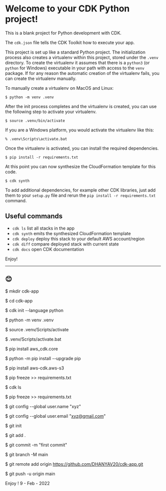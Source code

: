
# Welcome to your CDK Python project!

This is a blank project for Python development with CDK.

The `cdk.json` file tells the CDK Toolkit how to execute your app.

This project is set up like a standard Python project.  The initialization
process also creates a virtualenv within this project, stored under the `.venv`
directory.  To create the virtualenv it assumes that there is a `python3`
(or `python` for Windows) executable in your path with access to the `venv`
package. If for any reason the automatic creation of the virtualenv fails,
you can create the virtualenv manually.

To manually create a virtualenv on MacOS and Linux:

```
$ python -m venv .venv
```

After the init process completes and the virtualenv is created, you can use the following
step to activate your virtualenv.

```
$ source .venv/bin/activate
```

If you are a Windows platform, you would activate the virtualenv like this:

```
% .venv\Scripts\activate.bat
```

Once the virtualenv is activated, you can install the required dependencies.

```
$ pip install -r requirements.txt
```

At this point you can now synthesize the CloudFormation template for this code.

```
$ cdk synth
```

To add additional dependencies, for example other CDK libraries, just add
them to your `setup.py` file and rerun the `pip install -r requirements.txt`
command.

## Useful commands

 * `cdk ls`          list all stacks in the app
 * `cdk synth`       emits the synthesized CloudFormation template
 * `cdk deploy`      deploy this stack to your default AWS account/region
 * `cdk diff`        compare deployed stack with current state
 * `cdk docs`        open CDK documentation

Enjoy!

--------------------------------------------------------------------------------------------------------------------------------------------------------
😊
--------------------------------------------------------------------------------------------------------------------------------------------------------

$ mkdir cdk-app

$ cd cdk-app

$ cdk init --language python

$ python -m venv .venv

$ source .venv/Scripts/activate

$ .venv/Scripts/activate.bat

$ pip install aws_cdk.core

$ python -m pip install --upgrade pip

$ pip install aws-cdk.aws-s3

$ pip freeze >> requirements.txt

$ cdk ls

$ pip freeze >> requirements.txt

$ git config --global user.name "xyz"

$ git config --global user.email "xyz@gmail.com"

$ git init

$ git add .

$ git commit -m "first commit"

$ git branch -M main

$ git remote add origin https://github.com/DHANYAV20/cdk-app.git

$ git push -u origin main

Enjoy !
9 - Feb - 2022
